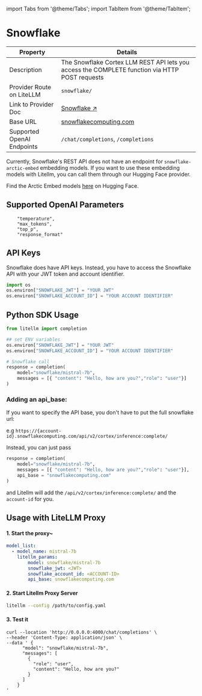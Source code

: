 import Tabs from '@theme/Tabs';
import TabItem from '@theme/TabItem';


# Snowflake
| Property | Details |
|-------|-------|
| Description | The Snowflake Cortex LLM REST API lets you access the COMPLETE function via HTTP POST requests|
| Provider Route on LiteLLM | `snowflake/` |
| Link to Provider Doc | [Snowflake ↗](https://docs.snowflake.com/en/user-guide/snowflake-cortex/cortex-llm-rest-api) |
| Base URL | [snowflakecomputing.com](snowflakecomputing.com) |
| Supported OpenAI Endpoints | `/chat/completions`, `/completions` |



Currently, Snowflake's REST API does not have an endpoint for `snowflake-arctic-embed` embedding models. If you want to use these embedding models with Litellm, you can call them through our Hugging Face provider. 

Find the Arctic Embed models [here](https://huggingface.co/collections/Snowflake/arctic-embed-661fd57d50fab5fc314e4c18) on Hugging Face.

## Supported OpenAI Parameters
```
    "temperature",
    "max_tokens",
    "top_p",
    "response_format"
```

## API Keys

Snowflake does have API keys. Instead, you have to access the Snowflake API with your JWT token and account identifier.

```python
import os 
os.environ["SNOWFLAKE_JWT"] = "YOUR JWT"
os.environ["SNOWFLAKE_ACCOUNT_ID"] = "YOUR ACCOUNT IDENTIFIER"
```
## Python SDK Usage 

```python
from litellm import completion

## set ENV variables
os.environ["SNOWFLAKE_JWT"] = "YOUR JWT"
os.environ["SNOWFLAKE_ACCOUNT_ID"] = "YOUR ACCOUNT IDENTIFIER"

# Snowflake call
response = completion(
    model="snowflake/mistral-7b", 
    messages = [{ "content": "Hello, how are you?","role": "user"}]
)
```
### Adding an api_base: 

If you want to specify the API base, you don't have to put the full snowflake url:

e.g `https://{account-id}.snowflakecomputing.com/api/v2/cortex/inference:complete/`

Instead, you can just pass
```python
response = completion(
    model="snowflake/mistral-7b", 
    messages = [{ "content": "Hello, how are you?","role": "user"}],
    api_base = "snowflakecomputing.com"
)
```
and Litellm will add the `/api/v2/cortex/inference:complete/` and the `account-id` for you.

## Usage with LiteLLM Proxy 


#### 1. Start the proxy~
```yaml
model_list:
  - model_name: mistral-7b
    litellm_params:
        model: snowflake/mistral-7b
        snowflake_jwt: <JWT>
        snowflake_account_id: <ACCOUNT-ID>
        api_base: snowflakecomputing.com

```

#### 2. Start Litellm Proxy Server
```bash
litellm --config /path/to/config.yaml
```

#### 3. Test it
```shell
curl --location 'http://0.0.0.0:4000/chat/completions' \
--header 'Content-Type: application/json' \
--data ' {
      "model": "snowflake/mistral-7b",
      "messages": [
        {
          "role": "user",
          "content": "Hello, how are you?"
        }
      ]
    }
'
```
